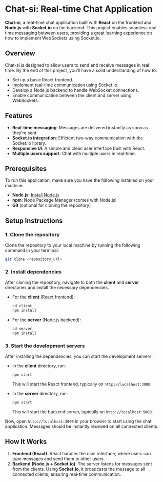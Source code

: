 # Chat-si: Real-time Chat Application

**Chat-si**, a real-time chat application built with **React** on the frontend and **Node.js** with **Socket.io** on the backend. This project enables seamless real-time messaging between users, providing a great learning experience on how to implement WebSockets using Socket.io.

## Overview
Chat-si is designed to allow users to send and receive messages in real time. By the end of this project, you'll have a solid understanding of how to:

- Set up a basic React frontend.
- Implement real-time communication using Socket.io.
- Develop a Node.js backend to handle WebSocket connections.
- Enable communication between the client and server using WebSockets.

## Features
- **Real-time messaging**: Messages are delivered instantly as soon as they're sent.
- **Socket.io integration**: Efficient two-way communication with the Socket.io library.
- **Responsive UI**: A simple and clean user interface built with React.
- **Multiple users support**: Chat with multiple users in real-time.

## Prerequisites
To run this application, make sure you have the following installed on your machine:
- **Node.js**: [Install Node.js](https://nodejs.org/)
- **npm**: Node Package Manager (comes with Node.js)
- **Git** (optional for cloning the repository)

## Setup Instructions

### 1. Clone the repository
Clone the repository to your local machine by running the following command in your terminal:

```bash
git clone <repository_url>
```

### 2. Install dependencies
After cloning the repository, navigate to both the **client** and **server** directories and install the necessary dependencies.

- For the **client** (React frontend):
  ```bash
  cd client
  npm install
  ```

- For the **server** (Node.js backend):
  ```bash
  cd server
  npm install
  ```

### 3. Start the development servers
After installing the dependencies, you can start the development servers.

- In the **client** directory, run:
  ```bash
  npm start
  ```
  This will start the React frontend, typically on `http://localhost:3000`.

- In the **server** directory, run:
  ```bash
  npm start
  ```
  This will start the backend server, typically on `http://localhost:5000`.

Now, open `http://localhost:3000` in your browser to start using the chat application. Messages should be instantly received on all connected clients.

## How It Works
1. **Frontend (React)**: React handles the user interface, where users can type messages and send them to other users.
2. **Backend (Node.js + Socket.io)**: The server listens for messages sent from the clients. Using **Socket.io**, it broadcasts the message to all connected clients, ensuring real-time communication.

